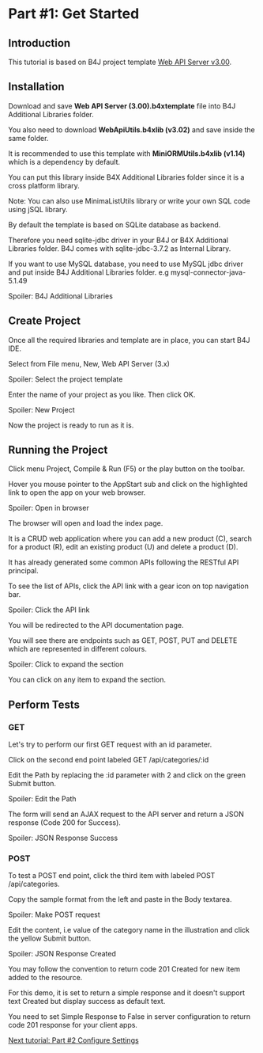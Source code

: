 # Part #1: Get Started

## Introduction
This tutorial is based on B4J project template [Web API Server v3.00](https://github.com/pyhoon/web-api-server-b4j).

## Installation
Download and save **Web API Server (3.00).b4xtemplate** file into B4J Additional Libraries folder.

You also need to download **WebApiUtils.b4xlib (v3.02)** and save inside the same folder.

It is recommended to use this template with **MiniORMUtils.b4xlib (v1.14)** which is a dependency by default.

You can put this library inside B4X Additional Libraries folder since it is a cross platform library.

Note: You can also use MinimaListUtils library or write your own SQL code using jSQL library.

By default the template is based on SQLite database as backend.

Therefore you need sqlite-jdbc driver in your B4J or B4X Additional Libraries folder. B4J comes with sqlite-jdbc-3.7.2 as Internal Library.

If you want to use MySQL database, you need to use MySQL jdbc driver and put inside B4J Additional Libraries folder. e.g mysql-connector-java-5.1.49

Spoiler: B4J Additional Libraries

## Create Project
Once all the required libraries and template are in place, you can start B4J IDE.

Select from File menu, New, Web API Server (3.x)

Spoiler: Select the project template

Enter the name of your project as you like. Then click OK.

Spoiler: New Project

Now the project is ready to run as it is.

## Running the Project
Click menu Project, Compile & Run (F5) or the play button on the toolbar.

Hover you mouse pointer to the AppStart sub and click on the highlighted link to open the app on your web browser.

Spoiler: Open in browser

The browser will open and load the index page.

It is a CRUD web application where you can add a new product (C), search for a product (R), edit an existing product (U) and delete a product (D).

It has already generated some common APIs following the RESTful API principal.

To see the list of APIs, click the API link with a gear icon on top navigation bar.

Spoiler: Click the API link

You will be redirected to the API documentation page.

You will see there are endpoints such as GET, POST, PUT and DELETE which are represented in different colours.

Spoiler: Click to expand the section

You can click on any item to expand the section.

## Perform Tests

### GET
Let's try to perform our first GET request with an id parameter.

Click on the second end point labeled GET /api/categories/:id

Edit the Path by replacing the :id parameter with 2 and click on the green Submit button.

Spoiler: Edit the Path

The form will send an AJAX request to the API server and return a JSON response (Code 200 for Success).

Spoiler: JSON Response Success

### POST
To test a POST end point, click the third item with labeled POST /api/categories.

Copy the sample format from the left and paste in the Body textarea.

Spoiler: Make POST request

Edit the content, i.e value of the category name in the illustration and click the yellow Submit button.

Spoiler: JSON Response Created

You may follow the convention to return code 201 Created for new item added to the resource.

For this demo, it is set to return a simple response and it doesn't support text Created but display success as default text.

You need to set Simple Response to False in server configuration to return code 201 response for your client apps.

[Next tutorial: Part #2 Configure Settings](https://github.com/pyhoon/web-api-server-tutorial/blob/main/Part%20%232%20Configure%20Settings.md)
